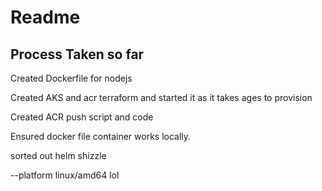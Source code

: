 # Readme

## Process Taken so far

Created Dockerfile for nodejs

Created AKS and acr terraform and started it as it takes ages to provision

Created ACR push script and code

Ensured docker file container works locally.

sorted out helm shizzle

--platform linux/amd64 lol